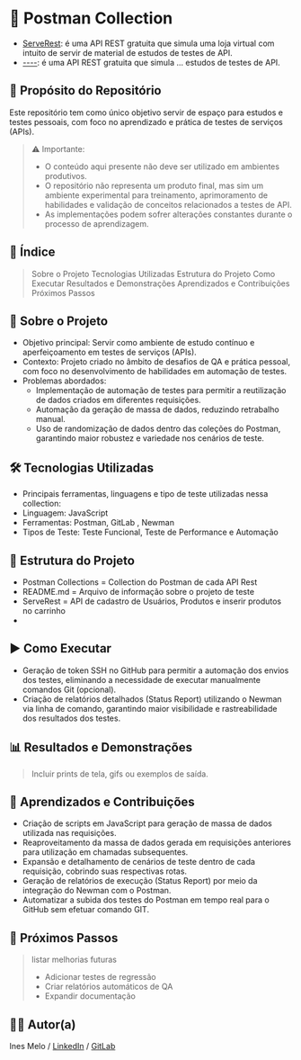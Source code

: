 # 📌 Postman Collection

 - <a href="https://serverest.dev/#/">ServeRest</a>: é uma API REST gratuita que simula uma loja virtual com intuito de servir de material de estudos de testes de API.
 - <a href="">----</a>: é uma API REST gratuita que simula ... estudos de testes de API.

## 🎯 Propósito do Repositório

Este repositório tem como único objetivo servir de espaço para estudos e testes pessoais, com foco no aprendizado e prática de testes de serviços (APIs).

> ⚠️ Importante:
> - O conteúdo aqui presente não deve ser utilizado em ambientes produtivos.   
> - O repositório não representa um produto final, mas sim um ambiente experimental para treinamento, aprimoramento de habilidades e validação de conceitos relacionados a testes de API.   
> - As implementações podem sofrer alterações constantes durante o processo de aprendizagem.   

## 📖 Índice

>Sobre o Projeto
Tecnologias Utilizadas
Estrutura do Projeto
Como Executar
Resultados e Demonstrações
Aprendizados e Contribuições
Próximos Passos 

## 📝 Sobre o Projeto

- Objetivo principal: Servir como ambiente de estudo contínuo e aperfeiçoamento em testes de serviços (APIs).  
- Contexto: Projeto criado no âmbito de desafios de QA e prática pessoal, com foco no desenvolvimento de habilidades em automação de testes.   
- Problemas abordados:   
  - Implementação de automação de testes para permitir a reutilização de dados criados em diferentes requisições.   
  - Automação da geração de massa de dados, reduzindo retrabalho manual.    
  - Uso de randomização de dados dentro das coleções do Postman, garantindo maior robustez e variedade nos cenários de teste.

## 🛠 Tecnologias Utilizadas

- Principais ferramentas, linguagens e tipo de teste utilizadas nessa collection:
- Linguagem: JavaScript
- Ferramentas: Postman, GitLab , Newman
- Tipos de Teste: Teste Funcional, Teste de Performance e Automação

## 📂 Estrutura do Projeto

- Postman Collections = Collection do Postman de cada API Rest  
- README.md = Arquivo de informação sobre o projeto de teste
- ServeRest = API de cadastro de Usuários, Produtos e inserir produtos no carrinho
- 

## ▶️ Como Executar

- Geração de token SSH no GitHub para permitir a automação dos envios dos testes, eliminando a necessidade de executar manualmente comandos Git (opcional).
- Criação de relatórios detalhados (Status Report) utilizando o Newman via linha de comando, garantindo maior visibilidade e rastreabilidade dos resultados dos testes.

## 📊 Resultados e Demonstrações

>Incluir prints de tela, gifs ou exemplos de saída.


## 🚀 Aprendizados e Contribuições

- Criação de scripts em JavaScript para geração de massa de dados utilizada nas requisições.   
- Reaproveitamento da massa de dados gerada em requisições anteriores para utilização em chamadas subsequentes.   
- Expansão e detalhamento de cenários de teste dentro de cada requisição, cobrindo suas respectivas rotas.   
- Geração de relatórios de execução (Status Report) por meio da integração do Newman com o Postman.
- Automatizar a subida dos testes do Postman em tempo real para o GitHub sem efetuar comando GIT.   


## 📌 Próximos Passos

>listar melhorias futuras 
> - Adicionar testes de regressão
> - Criar relatórios automáticos de QA
> - Expandir documentação

## 👩‍💻 Autor(a)

Ines Melo   /   <a href="https://www.linkedin.com/in/in%C3%AAs-m-065b8681/">LinkedIn</a>   /   <a href="https://gitlab.com/inessmelo/postmancollection/-/tree/main">GitLab</a>
